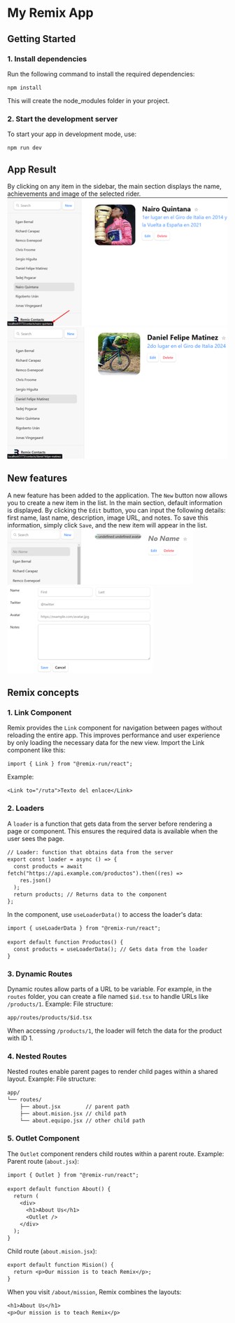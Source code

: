 # My Remix App
## Getting Started

### 1. Install dependencies
Run the following command to install the required dependencies:
```
npm install
```
This will create the node_modules folder in your project.

### 2. Start the development server
To start your app in development mode, use:
```
npm run dev
```

## App Result
By clicking on any item in the sidebar, the main section displays the name, achievements and image of the selected rider.
![Project Screenshot](../01-my-remix-app/app/images/Screenshot_2.png "Preview of the app")
![Project Screenshot](../01-my-remix-app/app/images/Screenshot_1.png "Preview of the app")

## New features
A new feature has been added to the application. The `New` button now allows you to create a new item in the list. In the main section, default information is displayed. By clicking the `Edit` button, you can input the following details: first name, last name, description, image URL, and notes. To save this information, simply click `Save`, and the new item will appear in the list.
![Project Screenshot](../01-my-remix-app/app/images/Screenshot_New1.png "Preview of the app")
![Project Screenshot](../01-my-remix-app/app/images/Screenshot_New2.png "Preview of the app")

## Remix concepts

### 1. Link Component
Remix provides the `Link` component for navigation between pages without reloading the entire app. This improves performance and user experience by only loading the necessary data for the new view.
Import the Link component like this:
```
import { Link } from "@remix-run/react";
```
Example:
```
<Link to="/ruta">Texto del enlace</Link>
```

### 2. Loaders
A `loader` is a function that gets data from the server before rendering a page or component. This ensures the required data is available when the user sees the page.
```
// Loader: function that obtains data from the server
export const loader = async () => {
  const products = await fetch("https://api.example.com/productos").then((res) =>
    res.json()
  );
  return products; // Returns data to the component
};
```
In the component, use `useLoaderData()` to access the loader's data:
```
import { useLoaderData } from "@remix-run/react";

export default function Productos() {
  const products = useLoaderData(); // Gets data from the loader
}
```

### 3. Dynamic Routes
Dynamic routes allow parts of a URL to be variable. For example, in the `routes` folder, you can create a file named `$id.tsx` to handle URLs like `/products/1`.
Example: File structure:
```
app/routes/products/$id.tsx
```
When accessing `/products/1`, the loader will fetch the data for the product with ID 1.

### 4. Nested Routes
Nested routes enable parent pages to render child pages within a shared layout.
Example: File structure:
```
app/
└── routes/
    ├── about.jsx        // parent path
    ├── about.mision.jsx // child path
    └── about.equipo.jsx // other child path
```

### 5. Outlet Component
The `Outlet` component renders child routes within a parent route.
Example:
Parent route (`about.jsx`):
```
import { Outlet } from "@remix-run/react";

export default function About() {
  return (
    <div>
      <h1>About Us</h1>
      <Outlet />
    </div>
  );
}
```

Child route (`about.mision.jsx`):
```
export default function Mision() {
  return <p>Our mission is to teach Remix</p>;
}
```

When you visit `/about/mission`, Remix combines the layouts:
```
<h1>About Us</h1>
<p>Our mission is to teach Remix</p>
```